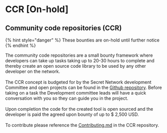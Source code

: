 # CCR \[On-hold]

## Community code repositories (CCR)

{% hint style="danger" %}
These bounties are on-hold until further notice
{% endhint %}

The community code repositories are a small bounty framework where developers can take up tasks taking up to 20-30 hours to complete and thereby create an open source code library to be used by any other developer on the network.\
\
The CCR concept is budgeted for by the Secret Network development Committee and open projects can be found in the [Github repository](https://github.com/SecretNetwork/secret-network-community-code-repositories). Before taking on a task the Development committee leads will have a quick conversation with you so they can guide you in the project.\
\
Upon completion the code for the created tool is open sourced and the developer is paid the agreed upon bounty of up to $ 2,500 USD.\
\
To contribute please reference the [Contributing.md](https://github.com/SecretNetwork/secret-network-community-code-repositories/blob/main/CONTRIBUTING.md) in the CCR repository.
